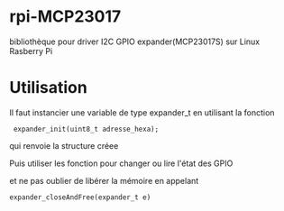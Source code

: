 # rpi-MCP23017
bibliothèque pour driver I2C GPIO expander(MCP23017S) sur Linux Rasberry Pi

# Utilisation
Il faut instancier une variable de type expander_t en utilisant la fonction 
```
 expander_init(uint8_t adresse_hexa);
```
qui renvoie la structure créee

Puis utiliser les fonction pour changer ou lire l'état des GPIO

et ne pas oublier de libérer la mémoire en appelant
```
expander_closeAndFree(expander_t e)
```
